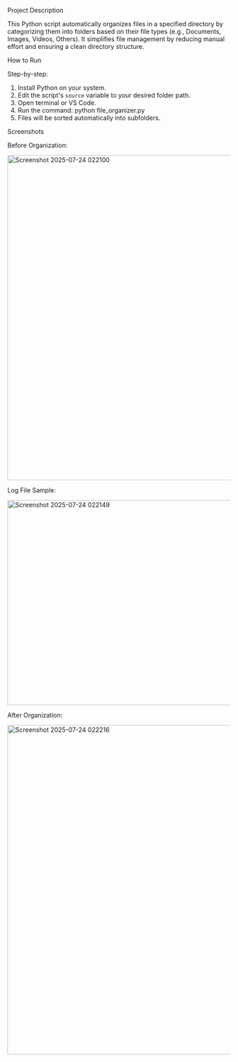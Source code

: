Project Description

This Python script automatically organizes files in a specified directory by categorizing them into folders based on their file types (e.g., Documents, Images, Videos, Others). It simplifies file management by reducing manual effort and ensuring a clean directory structure.

How to Run

Step-by-step:

1. Install Python on your system.
2. Edit the script's `source` variable to your desired folder path.
3. Open terminal or VS Code.
4. Run the command:
   python file_organizer.py
5. Files will be sorted automatically into subfolders.

Screenshots

Before Organization:

<img width="1890" height="734" alt="Screenshot 2025-07-24 022100" src="https://github.com/user-attachments/assets/2a060e72-d8b1-41ea-b856-3d20ecee55ee" />

Log File Sample:

<img width="1919" height="463" alt="Screenshot 2025-07-24 022149" src="https://github.com/user-attachments/assets/743b4f9a-e05d-48fd-86d4-5e157c1783a2" />


After Organization:

<img width="1895" height="744" alt="Screenshot 2025-07-24 022216" src="https://github.com/user-attachments/assets/dd1c0715-f3d4-4afa-8371-3fbb4674666a" />

